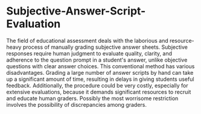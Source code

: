# Subjective-Answer-Script-Evaluation
The field of educational assessment deals with the laborious and resource-heavy
process of manually grading subjective answer sheets. Subjective responses require
human judgment to evaluate quality, clarity, and adherence to the question prompt in
a student's answer, unlike objective questions with clear answer choices. This
conventional method has various disadvantages. Grading a large number of answer
scripts by hand can take up a significant amount of time, resulting in delays in giving
students useful feedback. Additionally, the procedure could be very costly, especially
for extensive evaluations, because it demands significant resources to recruit and
educate human graders. Possibly the most worrisome restriction involves the
possibility of discrepancies among graders.
